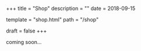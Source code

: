 +++
title = "Shop"
description = ""
date = 2018-09-15

template = "shop.html"
path = "/shop"

draft = false
+++

coming soon...